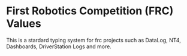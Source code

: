 
# First Robotics Competition (FRC) Values

This is a stardard typing system for frc projects such as DataLog, NT4, Dashboards, DriverStation Logs and more.
